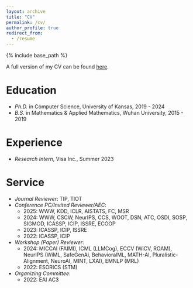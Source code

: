 ```yaml
---
layout: archive
title: "CV"
permalink: /cv/
author_profile: true
redirect_from:
  - /resume
---
```


{% include base_path %}

A full version of my CV can be found [here](http://liuzey.github.io/files/cv.pdf).

Education
======
* *Ph.D.* in Computer Science, University of Kansas, 2019 - 2024
* *B.S.* in Mathematics & Applied Mathematics, Wuhan University, 2015 - 2019

Experience
======
* *Research Intern*, Visa Inc., Summer 2023
  
Service
======
* *Journal Reviewer*: TIP, TIOT
* *Conference PC/Invited Reviewer/AEC*:
  - 2025: WWW, KDD, ICLR, AISTATS, FC, MSR
  - 2024: WWW, CSCW, NeurIPS, CCS, WOOT, DSN, ATC, OSDI, SOSP, SIGMOD, ICASSP, ICIP, ISSRE, ECOOP
  - 2023: ICASSP, ICIP, ISSRE
  - 2022: ICASSP, ICIP
* *Workshop (Paper) Reviewer*:
  - 2024: MICCAI (FAIMI), ICML (LLMCog), ECCV (WiCV, ROAM), NeurIPS (WiML, SafeGenAi, BehavioralML, MATH-AI, Pluralistic-Alignment, NeuroAI, MINT, LXAI), EMNLP (MRL)
  - 2022: ESORICS (STM)
* *Organizing Committee*:
  - 2022: EAI AC3
